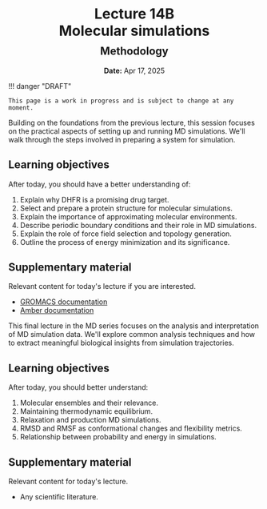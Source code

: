 <h1 style="margin-bottom: 0.4em; text-align: center;">
    <b>Lecture 14B</b><br>
    Molecular simulations
</h1>
<h2 style="margin-top: 0.0em; text-align: center;">
    Methodology
</h2>
<p style="text-align: center;">
    <b>Date:</b> Apr 17, 2025
</p>

!!! danger "DRAFT"

    This page is a work in progress and is subject to change at any moment.

Building on the foundations from the previous lecture, this session focuses on the practical aspects of setting up and running MD simulations.
We'll walk through the steps involved in preparing a system for simulation.

## Learning objectives

After today, you should have a better understanding of:

1.  Explain why DHFR is a promising drug target.
2.  Select and prepare a protein structure for molecular simulations.
3.  Explain the importance of approximating molecular environments.
4.  Describe periodic boundary conditions and their role in MD simulations.
5.  Explain the role of force field selection and topology generation.
6.  Outline the process of energy minimization and its significance.

## Supplementary material

Relevant content for today's lecture if you are interested.

-   [GROMACS documentation](https://manual.gromacs.org/current/index.html)
-   [Amber documentation](https://ambermd.org/index.php)

<!-- ## Presentation

-   **View:** [slides.com/aalexmmaldonado/biosc1540-l14](https://slides.com/aalexmmaldonado/biosc1540-l14-eb4e42)
-   **Live link:** [slides.com/d/Du95WE4/live](https://slides.com/d/Du95WE4/live)
-   **Download:** [biosc1540-l14.pdf](/lectures/14/biosc1540-l14.pdf)

<iframe src="https://slides.com/aalexmmaldonado/biosc1540-l14-eb4e42/embed?byline=hidden&share=hidden" width="100%" height="600" title="BIOSC 1540: Lecture 14" scrolling="no" frameborder="0" webkitallowfullscreen mozallowfullscreen allowfullscreen></iframe> -->

This final lecture in the MD series focuses on the analysis and interpretation of MD simulation data.
We'll explore common analysis techniques and how to extract meaningful biological insights from simulation trajectories.

## Learning objectives

After today, you should better understand:

1.  Molecular ensembles and their relevance.
2.  Maintaining thermodynamic equilibrium.
3.  Relaxation and production MD simulations.
4.  RMSD and RMSF as conformational changes and flexibility metrics.
5.  Relationship between probability and energy in simulations.

## Supplementary material

Relevant content for today's lecture.

-   Any scientific literature.

<!-- ## Presentation

-   **View:** [slides.com/aalexmmaldonado/biosc1540-l15](https://slides.com/aalexmmaldonado/biosc1540-l15)
-   **Live link:** [slides.com/d/QSAvIIo/live](https://slides.com/d/QSAvIIo/live)
-   **Download:** [biosc1540-l15.pdf](/lectures/15/biosc1540-l15.pdf)

<iframe src="https://slides.com/aalexmmaldonado/biosc1540-l15/embed?byline=hidden&share=hidden" width="100%" height="600" title="BIOSC 1540: Lecture 15" scrolling="no" frameborder="0" webkitallowfullscreen mozallowfullscreen allowfullscreen></iframe> -->

<!--
Notes

- To explain the MD sampling aspect (one long vs. three short), you can use getting from one building to another.
- PMF is a little complicated to explain the meaning, probably just emphasize that it is a "kind" of energy (e.g., kinetic vs. potential).

-->
